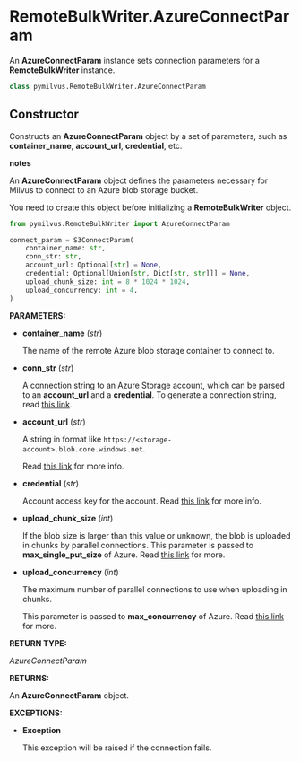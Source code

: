 
# RemoteBulkWriter.AzureConnectParam

An __AzureConnectParam__ instance sets connection parameters for a __RemoteBulkWriter__ instance.

```python
class pymilvus.RemoteBulkWriter.AzureConnectParam
```

## Constructor

Constructs an __AzureConnectParam__ object by a set of parameters, such as __container_name__, __account_url__, __credential__, etc.

<div class="admonition note">

<p><b>notes</b></p>

<p>An <strong>AzureConnectParam</strong> object defines the parameters necessary for Milvus to connect to an Azure blob storage bucket.</p>
<p>You need to create this object before initializing a <strong>RemoteBulkWriter</strong> object.</p>

</div>

```python
from pymilvus.RemoteBulkWriter import AzureConnectParam

connect_param = S3ConnectParam(
    container_name: str,
    conn_str: str,
    account_url: Optional[str] = None,
    credential: Optional[Union[str, Dict[str, str]]] = None,
    upload_chunk_size: int = 8 * 1024 * 1024,
    upload_concurrency: int = 4,
)
```

__PARAMETERS:__

- __container_name__ (_str_)

    The name of the remote Azure blob storage container to connect to.

- __conn_str__ (_str_)

    A connection string to an Azure Storage account, which can be parsed to an __account_url__ and a __credential__. To generate a connection string, read [this link](https://learn.microsoft.com/en-us/azure/storage/common/storage-configure-connection-string).

- __account_url__ (_str_)

    A string in format like `https://<storage-account>.blob.core.windows.net`.

    Read [this link](https://learn.microsoft.com/en-us/azure/storage/common/storage-account-overview) for more info.

- __credential__ (_str_)

    Account access key for the account. Read [this link](https://learn.microsoft.com/en-us/azure/storage/common/storage-account-keys-manage?tabs=azure-portal#view-account-access-keys) for more info.

- __upload_chunk_size__ (_int_)

    If the blob size is larger than this value or unknown, the blob is uploaded in chunks by parallel connections. This parameter is passed to __max_single_put_size__ of Azure. Read [this link](https://learn.microsoft.com/en-us/azure/storage/blobs/storage-blob-upload-python#specify-data-transfer-options-for-upload) for more.

- __upload_concurrency__ (_int_)

    The maximum number of parallel connections to use when uploading in chunks. 

    This parameter is passed to __max_concurrency__ of Azure. Read [this link](https://learn.microsoft.com/en-us/azure/storage/blobs/storage-blob-upload-python#specify-data-transfer-options-for-upload) for more.

__RETURN TYPE:__

_AzureConnectParam_

__RETURNS:__

An __AzureConnectParam__ object.

__EXCEPTIONS:__

- __Exception__

    This exception will be raised if the connection fails.

